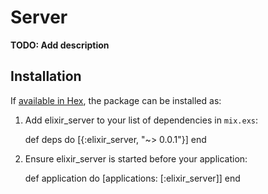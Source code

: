 # Server

**TODO: Add description**

## Installation

If [available in Hex](https://hex.pm/docs/publish), the package can be installed as:

  1. Add elixir_server to your list of dependencies in `mix.exs`:

        def deps do
          [{:elixir_server, "~> 0.0.1"}]
        end

  2. Ensure elixir_server is started before your application:

        def application do
          [applications: [:elixir_server]]
        end
